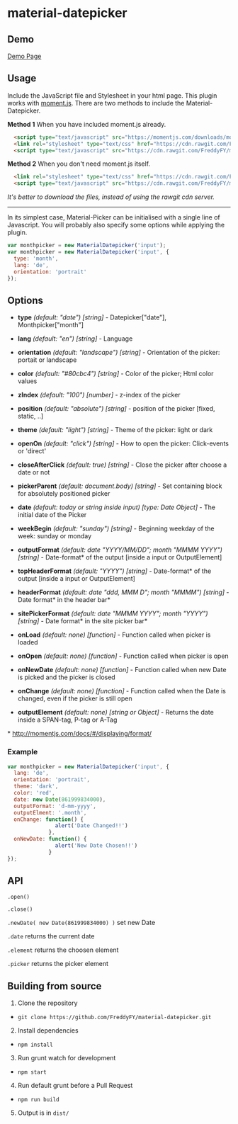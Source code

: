 # material-datepicker

## Demo
[Demo Page](https://freddyfy.github.io/material-datepicker/)

## Usage

Include the JavaScript file and Stylesheet in your html page.
This plugin works with [moment.js](https://momentjs.com/).
There are two methods to include the Material-Datepicker.

**Method 1**
When you have included moment.js already.
```html
  <script type="text/javascript" src="https://momentjs.com/downloads/moment-with-locales.min.js"></script>
  <link rel="stylesheet" type="text/css" href="https://cdn.rawgit.com/FreddyFY/material-datepicker/1.0.9/dist/material-datepicker.css">
  <script type="text/javascript" src="https://cdn.rawgit.com/FreddyFY/material-datepicker/1.0.9/dist/material-datepicker.min.js"></script>
```

**Method 2**
When you don't need moment.js itself.
```html
  <link rel="stylesheet" type="text/css" href="https://cdn.rawgit.com/FreddyFY/material-datepicker/1.0.9/dist/material-datepicker.css">
  <script type="text/javascript" src="https://cdn.rawgit.com/FreddyFY/material-datepicker/1.0.9/dist/material-datepicker-with-moment-js.min.js"></script>
```

*It's better to download the files, instead of using the rawgit cdn server.*

---

In its simplest case, Material-Picker can be initialised with a single line of Javascript.
You will probably also specify some options while applying the plugin.

```js
var monthpicker = new MaterialDatepicker('input');
var monthpicker = new MaterialDatepicker('input', {
  type: 'month',
  lang: 'de',
  orientation: 'portrait'
});
```

## Options

* **type** *(default: "date")* *[string]* - Datepicker["date"], Monthpicker["month"]
* **lang** *(default: "en")* *[string]* - Language
* **orientation** *(default: "landscape")* *[string]* - Orientation of the picker: portait or landscape
* **color** *(default: "#80cbc4")* *[string]* - Color of the picker; Html color values
* **zIndex** *(default: "100")* *[number]* - z-index of the picker 
* **position** *(default: "absolute")* *[string]* - position of the picker [fixed, static, ..] 
* **theme** *(default: "light")* *[string]* - Theme of the picker: light or dark
* **openOn** *(default: "click")* *[string]* - How to open the picker: Click-events or 'direct'
* **closeAfterClick** *(default: true)* *[string]* - Close the picker after choose a date or not
* **pickerParent** *(default: document.body)* *[string]* - Set containing block for absolutely positioned picker

* **date** *(default: today or string inside input)* *[type: Date Object]* - The initial date of the Picker
* **weekBegin** *(default: "sunday")* *[string]* - Beginning weekday of the week: sunday or monday
* **outputFormat** *(default: date "YYYY/MM/DD"; month "MMMM YYYY")* *[string]* - Date-format&#42; of the output [inside a input or OutputElement]
* **topHeaderFormat** *(default: "YYYY")* *[string]* - Date-format&#42; of the output [inside a input or OutputElement]
* **headerFormat** *(default: date "ddd, MMM D"; month "MMMM")* *[string]* - Date format&#42; in the header bar&#42;
* **sitePickerFormat** *(default: date "MMMM YYYY"; month "YYYY")* *[string]* - Date format&#42; in the site picker bar&#42;

* **onLoad** *(default: none)* *[function]* - Function called when picker is loaded
* **onOpen** *(default: none)* *[function]* - Function called when picker is open
* **onNewDate** *(default: none)* *[function]* - Function called when new Date is picked and the picker is closed
* **onChange** *(default: none)* *[function]* - Function called when the Date is changed, even if the picker is still open
* **outputElement** *(default: none)* *[string or Object]* - Returns the date inside a SPAN-tag, P-tag or A-Tag


&#42; http://momentjs.com/docs/#/displaying/format/


### Example
```js
var monthpicker = new MaterialDatepicker('input', {
  lang: 'de',
  orientation: 'portrait',
  theme: 'dark',
  color: 'red',
  date: new Date(861999834000),
  outputFormat: 'd-mm-yyyy',
  outputElment: '.month',
  onChange: function() {
               alert('Date Changed!!')
             },
  onNewDate: function() {
               alert('New Date Chosen!!')
             }
});
```

## API

`.open()`

`.close()`

`.newDate( new Date(861999834000) )` set new Date

`.date` returns the current date

`.element` returns the choosen element

`.picker` returns the picker element


## Building from source

1. Clone the repository
 - `git clone https://github.com/FreddyFY/material-datepicker.git`
2. Install dependencies
 - `npm install`
3. Run grunt watch for development
 - `npm start`
4. Run default grunt before a Pull Request
 - `npm run build`
5. Output is in `dist/`
